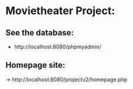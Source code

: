 # Movietheater Project:

## See the database:
- http://localhost:8080/phpmyadmin/

## Homepage site:
-> http://localhost:8080/projectv2/homepage.php
